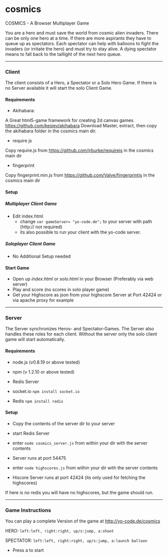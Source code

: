 cosmics
=======

COSMICS - A Browser Multiplayer Game

You are a hero and must save the world from cosmic alien invaders. There can be only one hero at a time. If there are more aspirants they have to queue up as spectators.
Each spectator can help with balloons to fight the invaders (or irritate the hero) and must try to stay alive. A dying spectator means to fall back to the taillight of the next hero queue.

----------------------------------
### Client

The client consists of a Hero, a Spectator or a Solo Hero Game. If there is no Server available it will start the solo Client Game.

#### Requirements

- Akihabara: 

A Great html5-game framework for creating 2d canvas games.
https://github.com/kesiev/akihabara
Download Master, extract, then copy the akihabara folder in the cosmics main dir.

- require js

Copy require.js from https://github.com/jrburke/requirejs in the cosmics main dir

- fingerprint

Copy fingerprint.min.js from https://github.com/Valve/fingerprintjs in the cosmics main dir

#### Setup

##### Multiplayer Client Game

- Edit index.html
  - change `var gameServer= "yo-code.de";` to your server with path (http:// not required)
  - its also possible to run your client with the yo-code server.

##### Soloplayer Client Game

- No Additional Setup needed

#### Start Game

- Open up *index.html* or *solo.html* in your Browser (Preferably via web server)
- Play and score (no scores in solo player game)
- Get your Highscore as json from your highscore Server at Port 42424 or via apache proxy for example

----------------------------------
### Server

The Server synchronizes Heros- and Spectator-Games. The Server also handles these roles for each client.
Without the server only the solo client game will start automatically.

#### Requirements

- node.js (v0.8.19 or above tested)
- npm (v 1.2.10 or above tested)
- Redis Server

- socket.io `npm install socket.io`
- Redis `npm install redis`

#### Setup

- Copy the contents of the server dir to your server
- start Redis Server
- enter `node cosmics_server.js` from within your dir with the server contents
- Server runs at port 54475

- enter `node highscores.js` from within your dir with the server contents
- Hiscore Server runs at port 42424 (its only used for fetching the highscores)


If here is no redis you will have no highscores, but the game should run.

----------------------------------
### Game Instructions

You can play a complete Version of the game at
http://yo-code.de/cosmics


HERO: `left:left, right:right, up/s:jump, a:shoot`

SPECTATOR: `left:left, right:right, up/s:jump, a:launch balloon`

- Press a to start
